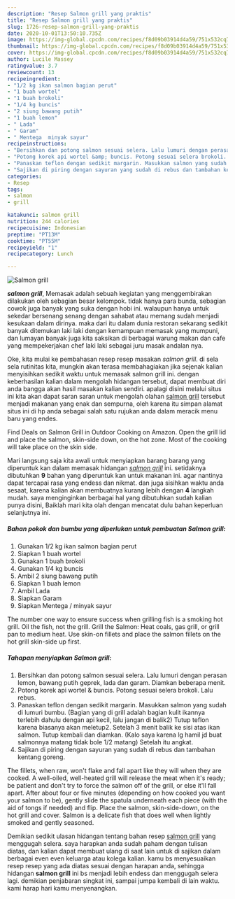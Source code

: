 ```yaml
---
description: "Resep Salmon grill yang praktis"
title: "Resep Salmon grill yang praktis"
slug: 1726-resep-salmon-grill-yang-praktis
date: 2020-10-01T13:50:10.735Z
image: https://img-global.cpcdn.com/recipes/f8d09b03914d4a59/751x532cq70/salmon-grill-foto-resep-utama.jpg
thumbnail: https://img-global.cpcdn.com/recipes/f8d09b03914d4a59/751x532cq70/salmon-grill-foto-resep-utama.jpg
cover: https://img-global.cpcdn.com/recipes/f8d09b03914d4a59/751x532cq70/salmon-grill-foto-resep-utama.jpg
author: Lucile Massey
ratingvalue: 3.7
reviewcount: 13
recipeingredient:
- "1/2 kg ikan salmon bagian perut"
- "1 buah wortel"
- "1 buah brokoli"
- "1/4 kg buncis"
- "2 siung bawang putih"
- "1 buah lemon"
- " Lada"
- " Garam"
- " Mentega  minyak sayur"
recipeinstructions:
- "Bersihkan dan potong salmon sesuai selera. Lalu lumuri dengan perasan lemon, bawang putih geprek, lada dan garam. Diamkan beberapa menit."
- "Potong korek api wortel &amp; buncis. Potong sesuai selera brokoli. Lalu rebus."
- "Panaskan teflon dengan sedikit margarin. Masukkan salmon yang sudah di lumuri bumbu. (Bagian yang di grill adalah bagian kulit ikannya terlebih dahulu dengan api kecil, lalu jangan di balik2) Tutup teflon karena biasanya akan meletup2. Setelah 3 menit balik ke sisi atas ikan salmon. Tutup kembali dan diamkan. (Kalo saya karena lg hamil jd buat salmonnya matang tidak bole 1/2 matang) Setelah itu angkat."
- "Sajikan di piring dengan sayuran yang sudah di rebus dan tambahan kentang goreng."
categories:
- Resep
tags:
- salmon
- grill

katakunci: salmon grill 
nutrition: 244 calories
recipecuisine: Indonesian
preptime: "PT13M"
cooktime: "PT55M"
recipeyield: "1"
recipecategory: Lunch

---
```



![Salmon grill](https://img-global.cpcdn.com/recipes/f8d09b03914d4a59/751x532cq70/salmon-grill-foto-resep-utama.jpg)

<b><i>salmon grill</i></b>, Memasak adalah sebuah kegiatan yang menggembirakan dilakukan oleh sebagian besar kelompok. tidak hanya para bunda, sebagian cowok juga banyak yang suka dengan hobi ini. walaupun hanya untuk sekedar bersenang senang dengan sahabat atau memang sudah menjadi kesukaan dalam dirinya. maka dari itu dalam dunia restoran sekarang sedikit banyak ditemukan laki laki dengan kemampuan memasak yang mumpuni, dan lumayan banyak juga kita saksikan di berbagai warung makan dan cafe yang mempekerjakan chef laki laki sebagai juru masak andalan nya.

Oke, kita mulai ke pembahasan resep resep masakan <i>salmon grill</i>. di sela sela rutinitas kita, mungkin akan terasa membahagiakan jika sejenak kalian menyisihkan sedikit waktu untuk memasak salmon grill ini. dengan keberhasilan kalian dalam mengolah hidangan tersebut, dapat membuat diri anda bangga akan hasil masakan kalian sendiri. apalagi disini melalui situs ini kita akan dapat saran saran untuk mengolah olahan <u>salmon grill</u> tersebut menjadi makanan yang enak dan sempurna, oleh karena itu simpan alamat situs ini di hp anda sebagai salah satu rujukan anda dalam meracik menu baru yang endes.

Find Deals on Salmon Grill in Outdoor Cooking on Amazon. Open the grill lid and place the salmon, skin-side down, on the hot zone. Most of the cooking will take place on the skin side.


Mari langsung saja kita awali untuk menyiapkan barang barang yang diperuntuk kan dalam memasak hidangan <u><i>salmon grill</i></u> ini. setidaknya dibutuhkan <b>9</b> bahan yang diperuntuk kan untuk makanan ini. agar nantinya dapat tercapai rasa yang endess dan nikmat. dan juga sisihkan waktu anda sesaat, karena kalian akan membuatnya kurang lebih dengan <b>4</b> langkah mudah. saya menginginkan berbagai hal yang dibutuhkan sudah kalian punya disini, Baiklah mari kita olah dengan mencatat dulu bahan keperluan selanjutnya ini.

<!--inarticleads1-->

##### Bahan pokok dan bumbu yang diperlukan untuk pembuatan Salmon grill:

1. Gunakan 1/2 kg ikan salmon bagian perut
1. Siapkan 1 buah wortel
1. Gunakan 1 buah brokoli
1. Gunakan 1/4 kg buncis
1. Ambil 2 siung bawang putih
1. Siapkan 1 buah lemon
1. Ambil  Lada
1. Siapkan  Garam
1. Siapkan  Mentega / minyak sayur


The number one way to ensure success when grilling fish is a smoking hot grill. Oil the fish, not the grill. Grill the Salmon: Heat coals, gas grill, or grill pan to medium heat. Use skin-on fillets and place the salmon fillets on the hot grill skin-side up first. 

<!--inarticleads2-->

##### Tahapan menyiapkan Salmon grill:

1. Bersihkan dan potong salmon sesuai selera. Lalu lumuri dengan perasan lemon, bawang putih geprek, lada dan garam. Diamkan beberapa menit.
1. Potong korek api wortel &amp; buncis. Potong sesuai selera brokoli. Lalu rebus.
1. Panaskan teflon dengan sedikit margarin. Masukkan salmon yang sudah di lumuri bumbu. (Bagian yang di grill adalah bagian kulit ikannya terlebih dahulu dengan api kecil, lalu jangan di balik2) Tutup teflon karena biasanya akan meletup2. Setelah 3 menit balik ke sisi atas ikan salmon. Tutup kembali dan diamkan. (Kalo saya karena lg hamil jd buat salmonnya matang tidak bole 1/2 matang) Setelah itu angkat.
1. Sajikan di piring dengan sayuran yang sudah di rebus dan tambahan kentang goreng.


The fillets, when raw, won&#39;t flake and fall apart like they will when they are cooked. A well-oiled, well-heated grill will release the meat when it&#39;s ready; be patient and don&#39;t try to force the salmon off of the grill, or else it&#39;ll fall apart. After about four or five minutes (depending on how cooked you want your salmon to be), gently slide the spatula underneath each piece (with the aid of tongs if needed) and flip. Place the salmon, skin-side-down, on the hot grill and cover. Salmon is a delicate fish that does well when lightly smoked and gently seasoned. 

Demikian sedikit ulasan hidangan tentang bahan resep <u>salmon grill</u> yang menggugah selera. saya harapkan anda sudah paham dengan tulisan diatas, dan kalian dapat membuat ulang di saat lain untuk di sajikan dalam berbagai even even keluarga atau kolega kalian. kamu bs menyesuaikan resep resep yang ada diatas sesuai dengan harapan anda, sehingga hidangan <b>salmon grill</b> ini bs menjadi lebih endess dan menggugah selera lagi. demikian penjabaran singkat ini, sampai jumpa kembali di lain waktu. kami harap hari kamu menyenangkan.
